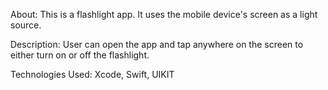 About: This is a flashlight app. It uses the mobile device's screen as a light source. 



Description: User can open the app and tap anywhere on the screen to either turn on or off the flashlight.  

Technologies Used: Xcode, Swift, UIKIT
